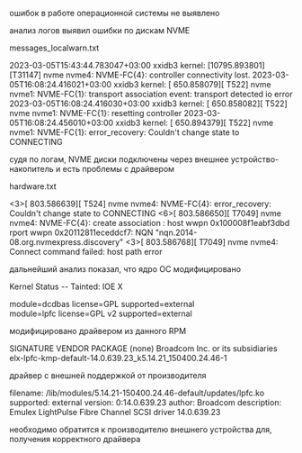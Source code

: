 ошибок в работе операционной системы не выявлено

анализ логов выявил ошибки по дискам NVME

messages_localwarn.txt

2023-03-05T15:43:44.783047+03:00 xxidb3 kernel: [10795.893801][T31147] nvme nvme4: NVME-FC{4}: controller connectivity lost.
2023-03-05T16:08:24.416021+03:00 xxidb3 kernel: [  650.858079][  T522] nvme nvme1: NVME-FC{1}: transport association event: transport detected io error
2023-03-05T16:08:24.416030+03:00 xxidb3 kernel: [  650.858082][  T522] nvme nvme1: NVME-FC{1}: resetting controller
2023-03-05T16:08:24.456010+03:00 xxidb3 kernel: [  650.894379][  T522] nvme nvme1: NVME-FC{1}: error_recovery: Couldn't change state to CONNECTING

судя по логам, NVME диски подключены через внешнее устройство-накопитель и есть проблемы с драйвером 

hardware.txt

<3>[  803.586639][  T524] nvme nvme4: NVME-FC{4}: error_recovery: Couldn't change state to CONNECTING
<6>[  803.586650][ T7049] nvme nvme4: NVME-FC{4}: create association : host wwpn 0x100008f1eabf3dbd  rport wwpn 0x20112811eceddcf7: NQN "nqn.2014-08.org.nvmexpress.discovery"
<3>[  803.586768][ T7049] nvme nvme4: Connect command failed: host path error

дальнейший анализ показал, что ядро ОС модифицировано

Kernel Status -- Tainted:            IOE  X   
  
module=dcdbas             license=GPL               supported=external       
module=lpfc               license=GPL v2            supported=external       

модифицировано драйвером из данного RPM

SIGNATURE         VENDOR                                PACKAGE
(none)        Broadcom Inc. or its subsidiaries       elx-lpfc-kmp-default-14.0.639.23_k5.14.21_150400.24.46-1

драйвер с внешней поддержкой от производителя 

filename:       /lib/modules/5.14.21-150400.24.46-default/updates/lpfc.ko
supported:      external
version:        0:14.0.639.23
author:         Broadcom
description:    Emulex LightPulse Fibre Channel SCSI driver 14.0.639.23

необходимо обратится к производителю внешнего устройства для, получения корректного драйвера
